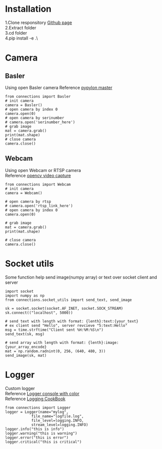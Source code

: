 # Installation
1.Clone responsitory [Github page](https://github.com/VanNamMan/test_builld_python_package)\
2.Extract folder\
3.cd folder\
4.pip install -e .\
# Camera
## Basler
Using open Basler camera
Reference [pypylon master](https://github.com/basler/pypylon)

    from connections import Basler
    # init camera
    camera = Basler()
    # open camera by index 0
    camera.open(0)
    # open camera by serinumber
    # camera.open('serinumber_here')
    # grab image
    mat = camera.grab()
    print(mat.shape)
    # close camera
    camera.close()
## Webcam
Using open Webcam or RTSP camera\
Reference [opencv video capture](https://docs.opencv.org/4.x/dd/d43/tutorial_py_video_display.html)

    from connections import Webcam
    # init camera
    camera = Webcam()

    # open camera by rtsp
    # camera.open('rtsp_link_here')
    # open camera by index 0
    camera.open(0)

    # grab image
    mat = camera.grab()
    print(mat.shape)

    # close camera
    camera.close()
# Socket utils
Some function help send image(numpy array) or text over socket client and server

    import socket
    import numpy as np
    from connections.socket_utils import send_text, send_image

    sk = socket.socket(socket.AF_INET, socket.SOCK_STREAM)
    sk.connect(("localhost", 5000))

    # send text with length with format: {lenth}:text:{your_text}
    # ex client send "Hello", server revcieve "5:text:Hello"
    msg = time.strftime("Client sent %H:%M:%S\n")
    send_text(sk, msg)

    # send array with length with format: {lenth}:image:{your_array_encode}
    mat = np.random.radnint(0, 256, (640, 480, 3))
    send_image(sk, mat)
# Logger
Custom logger\
Reference [Logger console with color](https://stackoverflow.com/questions/384076/how-can-i-color-python-logging-output)\
Reference [Logging CookBook](https://docs.python.org/3/howto/logging-cookbook.html)

    from connections import Logger
    logger = Logger(name="mylog", 
                file_name="logfile.log", 
                file_level=logging.INFO,
                stream_level=logging.INFO)
    logger.info("this is info")
    logger.warning("this is warning")
    logger.error("this is error")
    logger.critical("this is critical")


